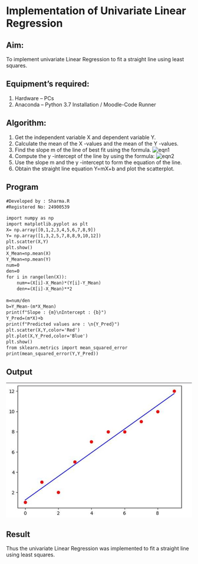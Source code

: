 # Implementation of Univariate Linear Regression
## Aim:
To implement univariate Linear Regression to fit a straight line using least squares.
## Equipment’s required:
1.	Hardware – PCs
2.	Anaconda – Python 3.7 Installation / Moodle-Code Runner
## Algorithm:
1.	Get the independent variable X and dependent variable Y.
2.	Calculate the mean of the X -values and the mean of the Y -values.
3.	Find the slope m of the line of best fit using the formula.
 ![eqn1](./eq1.jpg)
4.	Compute the y -intercept of the line by using the formula:
![eqn2](./eq2.jpg)  
5.	Use the slope m and the y -intercept to form the equation of the line.
6.	Obtain the straight line equation Y=mX+b and plot the scatterplot.
## Program
```
#Developed by : Sharma.R
#Registered No: 24900539
```
```
import numpy as np
import matplotlib.pyplot as plt
X= np.array([0,1,2,3,4,5,6,7,8,9])
Y= np.array([1,3,2,5,7,8,8,9,10,12])
plt.scatter(X,Y)
plt.show()
X_Mean=np.mean(X)
Y_Mean=np.mean(Y)
num=0
den=0
for i in range(len(X)):
    num+=(X[i]-X_Mean)*(Y[i]-Y_Mean)
    den+=(X[i]-X_Mean)**2

m=num/den
b=Y_Mean-(m*X_Mean)
print(f"Slope : {m}\nIntercept : {b}")
Y_Pred=(m*X)+b
print(f"Predicted values are : \n{Y_Pred}")
plt.scatter(X,Y,color='Red')
plt.plot(X,Y_Pred,color='Blue')
plt.show()
from sklearn.metrics import mean_squared_error
print(mean_squared_error(Y,Y_Pred))
```
## Output
![output](<WhatsApp Image 2024-12-11 at 12.47.27_615bc9dc.jpg>)

## Result
Thus the univariate Linear Regression was implemented to fit a straight line using least squares.
